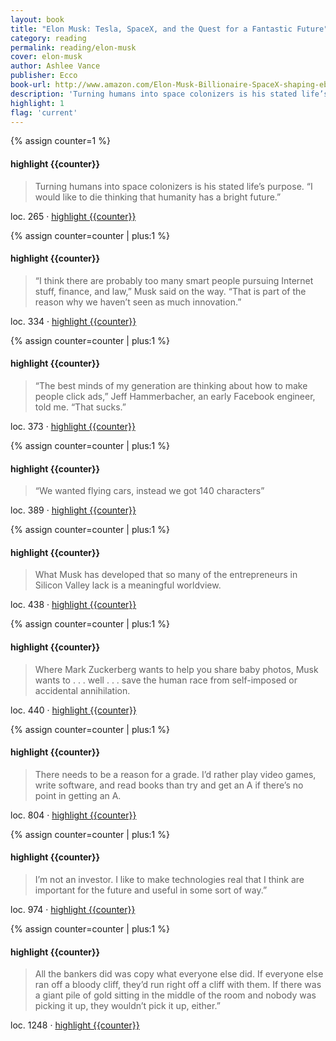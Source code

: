 ```yaml
---
layout: book
title: "Elon Musk: Tesla, SpaceX, and the Quest for a Fantastic Future"
category: reading
permalink: reading/elon-musk
cover: elon-musk
author: Ashlee Vance
publisher: Ecco
book-url: http://www.amazon.com/Elon-Musk-Billionaire-SpaceX-shaping-ebook/dp/B00SIDCSWY/
description: 'Turning humans into space colonizers is his stated life’s purpose. “I would like to die thinking that humanity has a bright future.”'
highlight: 1
flag: 'current'
---
```


{% assign counter=1 %}
#### highlight {{counter}}
>Turning humans into space colonizers is his stated life’s purpose. “I would like to die thinking that humanity has a bright future.” 

loc. 265 &middot; [highlight {{counter}}](#highlight-{{counter}})

{% assign counter=counter | plus:1 %}
#### highlight {{counter}}
>“I think there are probably too many smart people pursuing Internet stuff, finance, and law,” Musk said on the way. “That is part of the reason why we haven’t seen as much innovation.” 

loc. 334 &middot; [highlight {{counter}}](#highlight-{{counter}})

{% assign counter=counter | plus:1 %}
#### highlight {{counter}}
>“The best minds of my generation are thinking about how to make people click ads,” Jeff Hammerbacher, an early Facebook engineer, told me. “That sucks.” 

loc. 373 &middot; [highlight {{counter}}](#highlight-{{counter}})

{% assign counter=counter | plus:1 %}
#### highlight {{counter}}
>“We wanted flying cars, instead we got 140 characters” 

loc. 389 &middot; [highlight {{counter}}](#highlight-{{counter}})

{% assign counter=counter | plus:1 %}
#### highlight {{counter}}
>What Musk has developed that so many of the entrepreneurs in Silicon Valley lack is a meaningful worldview. 

loc. 438 &middot; [highlight {{counter}}](#highlight-{{counter}})

{% assign counter=counter | plus:1 %}
#### highlight {{counter}}
>Where Mark Zuckerberg wants to help you share baby photos, Musk wants to . . . well . . . save the human race from self-imposed or accidental annihilation. 

loc. 440 &middot; [highlight {{counter}}](#highlight-{{counter}})

{% assign counter=counter | plus:1 %}
#### highlight {{counter}}
>There needs to be a reason for a grade. I’d rather play video games, write software, and read books than try and get an A if there’s no point in getting an A. 

loc. 804 &middot; [highlight {{counter}}](#highlight-{{counter}})

{% assign counter=counter | plus:1 %}
#### highlight {{counter}}
>I’m not an investor. I like to make technologies real that I think are important for the future and useful in some sort of way.” 

loc. 974 &middot; [highlight {{counter}}](#highlight-{{counter}})

{% assign counter=counter | plus:1 %}
#### highlight {{counter}}
>All the bankers did was copy what everyone else did. If everyone else ran off a bloody cliff, they’d run right off a cliff with them. If there was a giant pile of gold sitting in the middle of the room and nobody was picking it up, they wouldn’t pick it up, either.” 

loc. 1248 &middot; [highlight {{counter}}](#highlight-{{counter}})